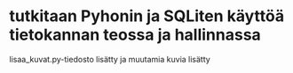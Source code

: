 # tutkitaan Pyhonin ja SQLiten käyttöä tietokannan teossa ja hallinnassa
lisaa_kuvat.py-tiedosto lisätty ja muutamia kuvia lisätty